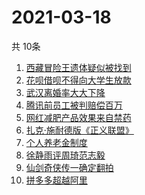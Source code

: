 # 2021-03-18
  共 10条

  <!-- BEGIN -->
  <!-- 最后更新时间:Thu Mar 18 2021 14:10:08 GMT+0000 (Coordinated Universal Time) -->
  1. [西藏冒险王遗体疑似被找到](https://www.zhihu.com/search?q=西藏冒险王)
1. [花呗借呗不得向大学生放款](https://www.zhihu.com/search?q=花呗)
1. [武汉离婚率大大下降](https://www.zhihu.com/search?q=离婚冷静期)
1. [腾讯前员工被判赔偿百万](https://www.zhihu.com/search?q=竞业协议)
1. [网红减肥产品效果来自禁药](https://www.zhihu.com/search?q=减肥药)
1. [扎克·施耐德版《正义联盟》](https://www.zhihu.com/search?q=正义联盟)
1. [个人养老金制度](https://www.zhihu.com/search?q=个人养老金)
1. [徐静雨评周琦范志毅](https://www.zhihu.com/search?q=徐静雨)
1. [仙剑奇侠传一确定翻拍](https://www.zhihu.com/search?q=仙剑一翻拍)
1. [拼多多超越阿里](https://www.zhihu.com/search?q=拼多多超阿里)
  <!-- END -->
  
